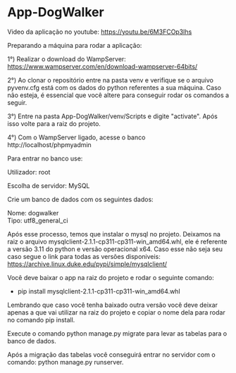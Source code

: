 # App-DogWalker

Video da aplicação no youtube: https://youtu.be/6M3FCOp3Ihs

Preparando a máquina para rodar a aplicação:

1°) Realizar o download do WampServer: https://www.wampserver.com/en/download-wampserver-64bits/  

2°) Ao clonar o repositório entre na pasta venv e verifique se o arquivo pyvenv.cfg está com os dados do python referentes a sua máquina. Caso não esteja, é essencial que você altere para conseguir rodar os comandos a seguir.  

3°) Entre na pasta App-DogWalker/venv/Scripts e digite "activate". Após isso volte para a raiz do projeto.  

4°) Com o WampServer ligado, acesse o banco http://localhost/phpmyadmin 

Para entrar no banco use: 

  Utilizador: root 
  
  Escolha de servidor: MySQL

Crie um banco de dados com os seguintes dados:

  Nome: dogwalker  
  Tipo: utf8_general_ci
  
Após esse processo, temos que instalar o mysql no projeto. Deixamos na raiz o arquivo mysqlclient-2.1.1-cp311-cp311-win_amd64.whl, ele é referente a versão 3.11 do python e versão operacional x64. Caso esse não seja seu caso segue o link para todas as versões disponiveis: https://archive.linux.duke.edu/pypi/simple/mysqlclient/

Você deve baixar o app na raiz do projeto e rodar o seguinte comando:   

- pip install mysqlclient-2.1.1-cp311-cp311-win_amd64.whl 

Lembrando que caso você tenha baixado outra versão você deve deixar apenas a que vai utilizar na raiz do projeto e copiar o nome dela para rodar no comando pip install.

Execute o comando python manage.py migrate para levar as tabelas para o banco de dados. 

Após a migração das tabelas você conseguirá entrar no servidor com o comando: python manage.py runserver.




